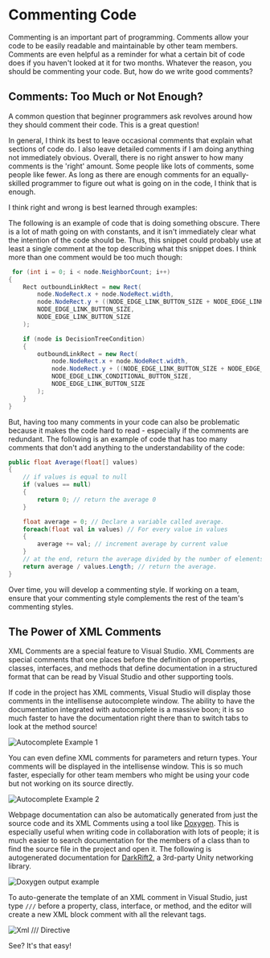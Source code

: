 # Commenting Code

Commenting is an important part of programming. Comments allow your code to be easily readable and maintainable by other team members. Comments are even helpful as a reminder for what a certain bit of code does if you haven't looked at it for two months. Whatever the reason, you should be commenting your code. But, how do we write good comments?

## Comments: Too Much or Not Enough?

A common question that beginner programmers ask revolves around how they should comment their code. This is a great question!

In general, I think its best to leave occasional comments that explain what sections of code do. I also leave detailed comments if I am doing anything not immediately obvious. Overall, there is no right answer to how many comments is the 'right' amount. Some people like lots of comments, some people like fewer. As long as there are enough comments for an equally-skilled programmer to figure out what is going on in the code, I think that is enough.

I think right and wrong is best learned through examples:

The following is an example of code that is doing something obscure. There is a lot of math going on with constants, and it isn't immediately clear what the intention of the code should be. Thus, this snippet could probably use at least a single comment at the top describing what this snippet does. I think more than one comment would be too much though:

```csharp
 for (int i = 0; i < node.NeighborCount; i++)
{
    Rect outboundLinkRect = new Rect(
        node.NodeRect.x + node.NodeRect.width,
        node.NodeRect.y + ((NODE_EDGE_LINK_BUTTON_SIZE + NODE_EDGE_LINK_BUTTON_SPACING) * (i + 2)),
        NODE_EDGE_LINK_BUTTON_SIZE,
        NODE_EDGE_LINK_BUTTON_SIZE
    );

    if (node is DecisionTreeCondition)
    {
        outboundLinkRect = new Rect(
            node.NodeRect.x + node.NodeRect.width,
            node.NodeRect.y + ((NODE_EDGE_LINK_BUTTON_SIZE + NODE_EDGE_LINK_BUTTON_SPACING) * (i + 2)),
            NODE_EDGE_LINK_CONDITIONAL_BUTTON_SIZE,
            NODE_EDGE_LINK_BUTTON_SIZE
        );
    }
}
```

But, having too many comments in your code can also be problematic because it makes the code hard to read - especially if the comments are redundant. The following is an example of code that has too many comments that don't add anything to the understandability of the code:

```csharp
public float Average(float[] values)
{
    // if values is equal to null
    if (values == null)
    {
        return 0; // return the average 0
    }

    float average = 0; // Declare a variable called average.
    foreach(float val in values) // For every value in values
    {
        average += val; // increment average by current value
    }
    // at the end, return the average divided by the number of elements
    return average / values.Length; // return the average.
}
```

Over time, you will develop a commenting style. If working on a team, ensure that your commenting style complements the rest of the team's commenting styles.

## The Power of XML Comments

XML Comments are a special feature to Visual Studio. XML Comments are special comments that one places before the definition of properties, classes, interfaces, and methods that define documentation in a structured format that can be read by Visual Studio and other supporting tools.

If code in the project has XML comments, Visual Studio will display those comments in the intellisense autocomplete window. The ability to have the documentation integrated with autocomplete is a massive boon; it is so much faster to have the documentation right there than to switch tabs to look at the method source!

![Autocomplete Example 1](../../_assets/xmlCommentAutocomplete1.png)

You can even define XML comments for parameters and return types. Your comments will be displayed in the intellisense window. This is so much faster, especially for other team members who might be using your code but not working on its source directly.

![Autocomplete Example 2](../../_assets/xmlCommentAutocomplete2.png)

Webpage documentation can also be automatically generated from just the source code and its XML Comments using a tool like [Doxygen](https://www.doxygen.nl/index.html). This is especially useful when writing code in collaboration with lots of people; it is much easier to search documentation for the members of a class than to find the source file in the project and open it. The following is autogenerated documentation for [DarkRift2](), a 3rd-party Unity networking library. 

![Doxygen output example](../../_assets/doxygen.png)

To auto-generate the template of an XML comment in Visual Studio, just type `///` before a property, class, interface, or method, and the editor will create a new XML block comment with all the relevant tags.

![Xml /// Directive](../../_assets/xmlCommentTutorial.gif)

See? It's that easy!